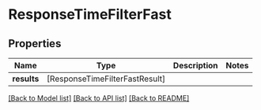 # ResponseTimeFilterFast

## Properties
Name | Type | Description | Notes
------------ | ------------- | ------------- | -------------
**results** | [ResponseTimeFilterFastResult] |  | 

[[Back to Model list]](../README.md#documentation-for-models) [[Back to API list]](../README.md#documentation-for-api-endpoints) [[Back to README]](../README.md)


